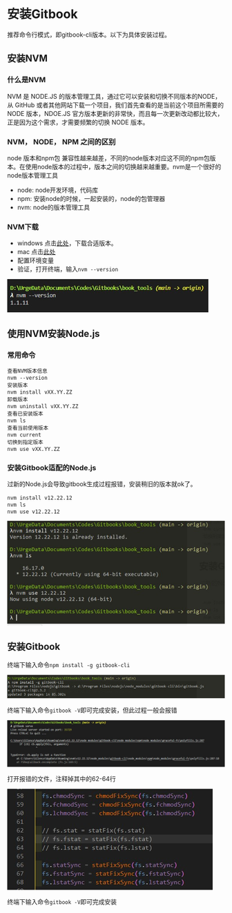 # 安装Gitbook
推荐命令行模式，即gitbook-cli版本。以下为具体安装过程。

## 安装NVM
### 什么是NVM
NVM 是 NODE.JS 的版本管理工具，通过它可以安装和切换不同版本的NODE，
从 GitHub 或者其他网站下载一个项目，我们首先查看的是当前这个项目所需要的 NODE 版本，NDOE.JS 官方版本更新的非常快，而且每一次更新改动都比较大，正是因为这个需求，才需要频繁的切换 NODE 版本。

### NVM， NODE， NPM 之间的区别
node 版本和npm包 兼容性越来越差，不同的node版本对应这不同的npm包版本。在使用node版本的过程中，版本之间的切换越来越重要。nvm是一个很好的node版本管理工具
* node: node开发环境，代码库
* npm:  安装node的时候，一起安装的，node的包管理器
* nvm:  node的版本管理工具

### NVM下载
* windows 点击[此处](https://github.com/coreybutler/nvm-windows/releases)，下载合适版本。
* mac 点击[此处](https://github.com/nvm-sh/nvm#install--update-script)
* 配置环境变量
* 验证，打开终端，输入`nvm --version`

![nvm](../images/nvm.jpg)

## 使用NVM安装Node.js


### 常用命令
```
查看NVM版本信息
nvm --version
安装版本
nvm install vXX.YY.ZZ
卸载版本
nvm uninstall vXX.YY.ZZ
查看已安装版本
nvm ls
查看当前使用版本
nvm current
切换到指定版本
nvm use vXX.YY.ZZ
```

### 安装Gitbook适配的Node.js
过新的Node.js会导致gitbook生成过程报错，安装稍旧的版本就ok了。
```
nvm install v12.22.12
nvm ls
nvm use v12.22.12
```
![nvm_install](/images/nvm_install.jpg)
## 安装Gitbook
终端下输入命令`npm install -g gitbook-cli`

![i](../images/gitbook_install1.jpg)

终端下输入命令`gitbook -V`即可完成安装，但此过程一般会报错

![1](../images/gitbook_error.jpg)

打开报错的文件，注释掉其中的62-64行

![i](../images/comment.jpg)

终端下输入命令`gitbook -V`即可完成安装

